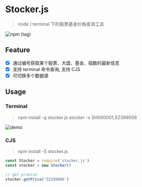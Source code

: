 # Stocker.js
> node / terminal 下的股票基金价格查询工具

![npm (tag)](https://img.shields.io/npm/v/stocker.js/latest?style=flat-square)

## Feature
- [x] 通过编号获取某个股票、大盘、基金、指数的最新信息
- [x] 支持 terminal 命令查询, 支持 CJS
- [x] 可切换多个数据源

## Usage
### Terminal
> npm install -g stocker.js
> stocker -s SH000001,SZ399006

![demo](https://i.loli.net/2019/08/01/5d42e4a19304e57323.gif)


### CJS
> npm install -S stocker.js

```javascript
const Stocker = require('stocker.js')
const stocker = new Stocker()

// get promise
stocker.getPrice('SZ399006')
```

